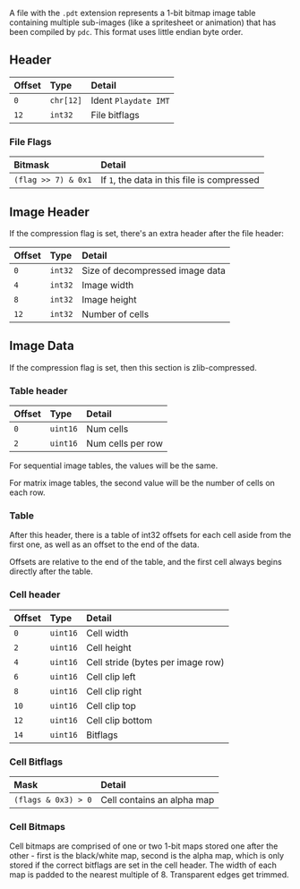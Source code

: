 A file with the `.pdt` extension represents a 1-bit bitmap image table containing multiple sub-images (like a spritesheet or animation) that has been compiled by `pdc`. This format uses little endian byte order.

## Header

| Offset | Type     | Detail |
|:-------|:---------|:-------|
| `0`    | `chr[12]` | Ident `Playdate IMT` |
| `12`   | `int32`   | File bitflags  |

### File Flags

| Bitmask             | Detail                                      |
|:--------------------|:--------------------------------------------|
| `(flag >> 7) & 0x1` | If `1`, the data in this file is compressed |

## Image Header

If the compression flag is set, there's an extra header after the file header:

| Offset | Type     | Detail |
|:-------|:---------|:--------------------------------|
| `0`    | `int32`  | Size of decompressed image data |
| `4`    | `int32`  | Image width |
| `8`    | `int32`  | Image height |
| `12`   | `int32`  | Number of cells |

## Image Data

If the compression flag is set, then this section is zlib-compressed.

### Table header

| Offset | Type    | Detail |
|:-------|:--------|:-------|
| `0`    | `uint16` | Num cells |
| `2`    | `uint16` | Num cells per row |

For sequential image tables, the values will be the same.

For matrix image tables, the second value will be the number of cells on each row.

### Table

After this header, there is a table of int32 offsets for each cell aside from the first one, as well as an offset to the end of the data.

Offsets are relative to the end of the table, and the first cell always begins directly after the table.

### Cell header

| Offset | Type    | Detail |
|:-------|:--------|:-------|
| `0`    | `uint16` | Cell width |
| `2`    | `uint16` | Cell height |
| `4`    | `uint16` | Cell stride (bytes per image row) |
| `6`    | `uint16` | Cell clip left |
| `8`    | `uint16` | Cell clip right |
| `10`   | `uint16` | Cell clip top |
| `12`   | `uint16` | Cell clip bottom |
| `14`   | `uint16` | Bitflags |

### Cell Bitflags

| Mask | Detail |
|:-------|:-------|
| `(flags & 0x3) > 0` | Cell contains an alpha map |

### Cell Bitmaps

Cell bitmaps are comprised of one or two 1-bit maps stored one after the other - first is the black/white map, second is the alpha map, which is only stored if the correct bitflags are set in the cell header. The width of each map is padded to the nearest multiple of 8. Transparent edges get trimmed.

